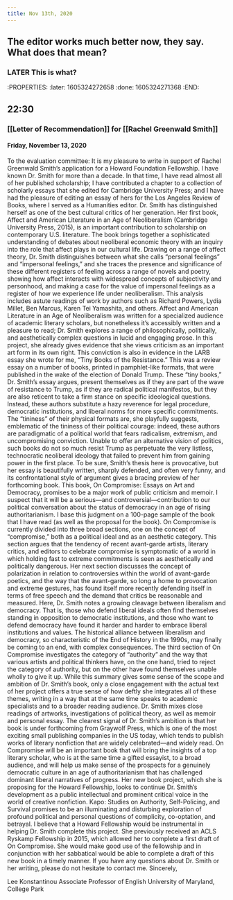```yaml
---
title: Nov 13th, 2020
---
```


## The editor works much better now, they say. What does that mean?
### LATER This is what?
:PROPERTIES:
:later: 1605324272658
:done: 1605324271368
:END:
## 22:30
### [[Letter of Recommendation]] for [[Rachel Greenwald Smith]]
#### Friday, November 13, 2020
To the evaluation committee:
It is my pleasure to write in support of Rachel Greenwald Smith’s application for a Howard Foundation Fellowship.
I have known Dr. Smith for more than a decade. In that time, I have read almost all of her published scholarship; I have contributed a chapter to a collection of scholarly essays that she edited for Cambridge University Press; and I have had the pleasure of editing an essay of hers for the Los Angeles Review of Books, where I served as a Humanities editor. 
Dr. Smith has distinguished herself as one of the best cultural critics of her generation. Her first book, Affect and American Literature in an Age of Neoliberalism (Cambridge University Press, 2015), is an important contribution to scholarship on contemporary U.S. literature. The book brings together a sophisticated understanding of debates about neoliberal economic theory with an inquiry into the role that affect plays in our cultural life. Drawing on a range of affect theory, Dr. Smith distinguishes between what she calls “personal feelings” and “impersonal feelings,” and she traces the presence and significance of these different registers of feeling across a range of novels and poetry, showing how affect interacts with widespread concepts of subjectivity and personhood, and making a case for the value of impersonal feelings as a register of how we experience life under neoliberalism. This analysis includes astute readings of work by authors such as Richard Powers, Lydia Millet, Ben Marcus, Karen Tei Yamashita, and others. Affect and American Literature in an Age of Neoliberalism was written for a specialized audience of academic literary scholars, but nonetheless it’s accessibly written and a pleasure to read; Dr. Smith explores a range of philosophically, politically, and aesthetically complex questions in lucid and engaging prose. In this project, she already gives evidence that she views criticism as an important art form in its own right.
This conviction is also in evidence in the LARB essay she wrote for me, “Tiny Books of the Resistance.” This was a review essay on a number of books, printed in pamphlet-like formats, that were published in the wake of the election of Donald Trump. These “tiny books,” Dr. Smith’s essay argues, present themselves as if they are part of the wave of resistance to Trump, as if they are radical political manifestos, but they are also reticent to take a firm stance on specific ideological questions. Instead, these authors substitute a hazy reverence for legal procedure, democratic institutions, and liberal norms for more specific commitments. The “tininess” of their physical formats are, she playfully suggests, emblematic of the tininess of their political courage: indeed, these authors are paradigmatic of a political world that fears radicalism, extremism, and uncompromising conviction. Unable to offer an alternative vision of politics, such books do not so much resist Trump as perpetuate the very listless, technocratic neoliberal ideology that failed to prevent him from gaining power in the first place. To be sure, Smith’s thesis here is provocative, but her essay is beautifully written, sharply defended, and often very funny, and its confrontational style of argument gives a bracing preview of her forthcoming book. 
This book, On Compromise: Essays on Art and Democracy, promises to be a major work of public criticism and memoir. I suspect that it will be a serious—and controversial—contribution to our political conversation about the status of democracy in an age of rising authoritarianism. I base this judgment on a 100-page sample of the book that I have read (as well as the proposal for the book). On Compromise is currently divided into three broad sections, one on the concept of “compromise,” both as a political ideal and as an aesthetic category. This section argues that the tendency of recent avant-garde artists, literary critics, and editors to celebrate compromise is symptomatic of a world in which holding fast to extreme commitments is seen as aesthetically and politically dangerous. Her next section discusses the concept of polarization in relation to controversies within the world of avant-garde poetics, and the way that the avant-garde, so long a home to provocation and extreme gestures, has found itself more recently defending itself in terms of free speech and the demand that critics be reasonable and measured. Here, Dr. Smith notes a growing cleavage between liberalism and democracy. That is, those who defend liberal ideals often find themselves standing in opposition to democratic institutions, and those who want to defend democracy have found it harder and harder to embrace liberal institutions and values. The historical alliance between liberalism and democracy, so characteristic of the End of History in the 1990s, may finally be coming to an end, with complex consequences. The third section of On Compromise investigates the category of “authority” and the way that various artists and political thinkers have, on the one hand, tried to reject the category of authority, but on the other have found themselves unable wholly to give it up. 
While this summary gives some sense of the scope and ambition of Dr. Smith’s book, only a close engagement with the actual text of her project offers a true sense of how deftly she integrates all of these themes, writing in a way that at the same time speaks to academic specialists and to a broader reading audience. Dr. Smith mixes close readings of artworks, investigations of political theory, as well as memoir and personal essay. The clearest signal of Dr. Smith’s ambition is that her book is under forthcoming from Graywolf Press, which is one of the most exciting small publishing companies in the US today, which tends to publish works of literary nonfiction that are widely celebrated—and widely read. On Compromise will be an important book that will bring the insights of a top literary scholar, who is at the same time a gifted essayist, to a broad audience, and will help us make sense of the prospects for a genuinely democratic culture in an age of authoritarianism that has challenged dominant liberal narratives of progress.
Her new book project, which she is proposing for the Howard Fellowship, looks to continue Dr. Smith’s development as a public intellectual and prominent critical voice in the world of creative nonfiction. Kapo: Studies on Authority, Self-Policing, and Survival promises to be an illuminating and disturbing exploration of profound political and personal questions of complicity, co-optation, and betrayal. I believe that a Howard Fellowship would be instrumental in helping Dr. Smith complete this project. She previously received an ACLS Ryskamp Fellowship in 2015, which allowed her to complete a first draft of On Compromise. She would make good use of the fellowship and in conjunction with her sabbatical would be able to complete a draft of this new book in a timely manner.
If you have any questions about Dr. Smith or her writing, please do not hesitate to contact me.
Sincerely,

Lee Konstantinou
Associate Professor of English
University of Maryland, College Park
###
